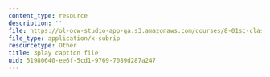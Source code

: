 ```yaml
---
content_type: resource
description: ''
file: https://ol-ocw-studio-app-qa.s3.amazonaws.com/courses/8-01sc-classical-mechanics-fall-2016/51980640ee6f5cd197697089d287a247_mqFIqnCPak.vtt
file_type: application/x-subrip
resourcetype: Other
title: 3play caption file
uid: 51980640-ee6f-5cd1-9769-7089d287a247
---
```

